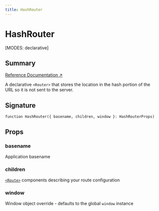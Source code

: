 ```yaml
---
title: HashRouter
---
```


# HashRouter

<!--
⚠️ ⚠️ IMPORTANT ⚠️ ⚠️ 

Thank you for helping improve our documentation!

This file is auto-generated from the JSDoc comments in the source
code, so please edit the JSDoc comments in the file below and this
file will be re-generated once those changes are merged.

https://github.com/remix-run/react-router/blob/main/packages/react-router/lib/dom/lib.tsx#L371
-->

[MODES: declarative]

## Summary

[Reference Documentation ↗](https://api.reactrouter.com/v7/functions/react_router.HashRouter.html)

A declarative `<Router>` that stores the location in the hash portion of the
URL so it is not sent to the server.

## Signature

```tsx
function HashRouter({ basename, children, window }: HashRouterProps)
```

## Props

### basename

Application basename

### children

[`<Route>`](../components/Route) components describing your route configuration

### window

Window object override - defaults to the global `window` instance

